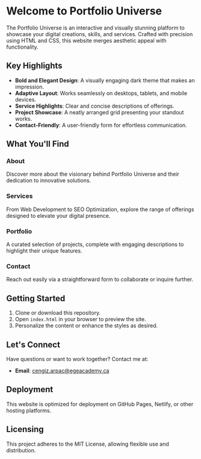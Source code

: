 # Welcome to Portfolio Universe

The Portfolio Universe is an interactive and visually stunning platform to showcase your digital creations, skills, and services. Crafted with precision using HTML and CSS, this website merges aesthetic appeal with functionality.

## Key Highlights

- **Bold and Elegant Design**: A visually engaging dark theme that makes an impression.
- **Adaptive Layout**: Works seamlessly on desktops, tablets, and mobile devices.
- **Service Highlights**: Clear and concise descriptions of offerings.
- **Project Showcase**: A neatly arranged grid presenting your standout works.
- **Contact-Friendly**: A user-friendly form for effortless communication.

## What You'll Find

### About
Discover more about the visionary behind Portfolio Universe and their dedication to innovative solutions.

### Services
From Web Development to SEO Optimization, explore the range of offerings designed to elevate your digital presence.

### Portfolio
A curated selection of projects, complete with engaging descriptions to highlight their unique features.

### Contact
Reach out easily via a straightforward form to collaborate or inquire further.

## Getting Started

1. Clone or download this repository.
2. Open `index.html` in your browser to preview the site.
3. Personalize the content or enhance the styles as desired.

## Let's Connect

Have questions or want to work together? Contact me at:

- **Email**: cengiz.arpac@egeacademy.ca

## Deployment

This website is optimized for deployment on GitHub Pages, Netlify, or other hosting platforms.

## Licensing

This project adheres to the MIT License, allowing flexible use and distribution.
